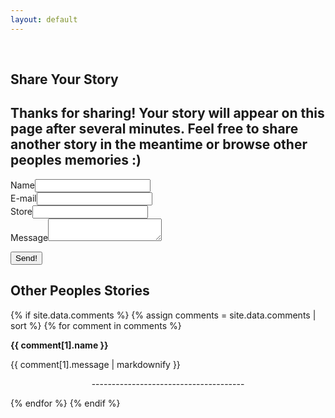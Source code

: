 ```yaml
---
layout: default
---
```

<script>
$( document ).ready(function() {
  const urlParams = new URLSearchParams(window.location.search);
  const myParam = urlParams.get('completed');
  if (myParam) {
    document.getElementById("thanks").style.display = block;
  }
});
</script>

<br>
<!-- Navigation -->
<div markdown="0">
<a id="ddmenuLink" href="../menuBar.html"></a>
<div class="element">
<h2>Share Your Story</h2>
<div id="thanks" display=hidden>
<h2>
Thanks for sharing! Your story will appear on this page after several minutes. Feel free to share another story in the meantime or browse other peoples memories :)
</h2>
</div>
<form method="POST" action="https://savefrys.herokuapp.com/v3/entry/github/xnastasia/savefrys.com/main/comments">
  <input name="options[redirect]" type="hidden" value="https://savefrys.com/share?completed=true">
  <!-- e.g. "2016-01-02-this-is-a-post"
  <!--input name="options[slug]" type="hidden" value="{{ page.slug }}" -->
  <div class="story"><label>Name<input name="fields[name]" type="text"></label><br/>
  <label>E-mail<input name="fields[email]" type="email"></label><br/>
  <label>Store<input name="fields[store]" type="text"></label><br/>
  <label>Message<textarea name="fields[message]"></textarea></label><br/>

  <button type="submit">Send!</button>
  </div>
</form>
</div>
<div class="element">
<h2>Other Peoples Stories</h2>
<!-- Comments -->
  
  <!-- TODO: Make it sort by most recent not by most old. Also add time and date stamp -->

{% if site.data.comments %}
  {% assign comments = site.data.comments | sort %}
    {% for comment in comments %}
      <div class=""><label>
        <strong>{{ comment[1].name }}</strong>
      </label>
      <p>{{ comment[1].message | markdownify }}</p>
      <p style="text-align: center;">--------------------------------------</p>
  {% endfor %}
{% endif %}
    </div>
</div>

</div>

